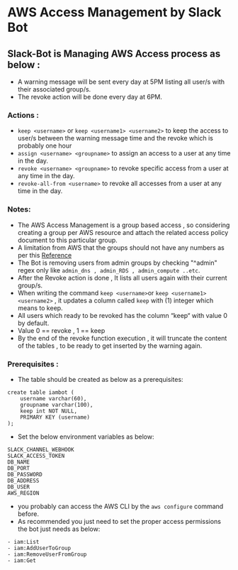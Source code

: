 # AWS Access Management by Slack Bot

## Slack-Bot is Managing AWS Access process as below : 
- A warning message will be sent every day at 5PM listing all user/s with their associated group/s.
- The revoke action will be done every day at 6PM.

### Actions :
- `keep <username>` or `keep <username1> <username2>` to keep the access to user/s between the warning message time and the revoke which is probably one hour
- `assign <username> <groupname>` to assign an access to a user at any time in the day.
- `revoke <username> <groupname>` to revoke specific access from a user at any time in the day.
- `revoke-all-from <username>` to revoke all accesses from a user at any time in the day.

### Notes:
- The AWS Access Management is a group based access , so considering creating a group per AWS resource and attach the related access policy document to this particular group.
- A limitation from AWS that the groups should not have any numbers as per this [Reference](https://docs.aws.amazon.com/IAM/latest/APIReference/API_AddUserToGroup.html)
- The Bot is removing users from admin groups by checking "^admin" regex only like `admin_dns , admin_RDS , admin_compute ..etc`.
- After the Revoke action is done , It lists all users again with their current group/s.
- When writing the command `keep <username>`or `keep <username1> <username2>` , it updates a column called `keep` with (1) integer which means to keep.
- All users which ready to be revoked has the column “keep“ with value 0 by default.
- Value 0 == revoke , 1 == keep
- By the end of the revoke function execution , it will truncate the content of the tables , to be ready to get inserted by the warning again.

### Prerequisites :
- The table should be created as below as a prerequisites:
```
create table iambot (
    username varchar(60),
    groupname varchar(100),
    keep int NOT NULL,
    PRIMARY KEY (username)
);
```
- Set the below environment variables as below:
```
SLACK_CHANNEL_WEBHOOK
SLACK_ACCESS_TOKEN
DB_NAME
DB_PORT
DB_PASSWORD
DB_ADDRESS
DB_USER
AWS_REGION
```
- you probably can access the AWS CLI by the `aws configure` command before.
- As recommended you just need to set the proper access permissions the bot just needs as below:
```
- iam:List
- iam:AddUserToGroup
- iam:RemoveUserFromGroup
- iam:Get 
```